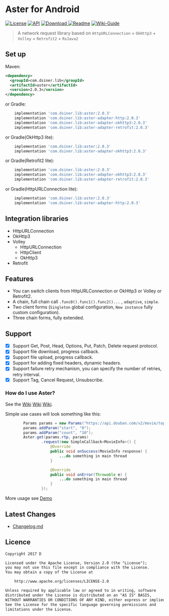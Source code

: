 # Aster for Android

[![License](https://img.shields.io/badge/license-Apache%202-green.svg)](https://www.apache.org/licenses/LICENSE-2.0)
[![API](https://img.shields.io/badge/API-9%2B-green.svg?style=flat)](https://android-arsenal.com/api?level=9)
[![Download](https://api.bintray.com/packages/dsiner/maven/aster/images/download.svg) ](https://bintray.com/dsiner/maven/aster/_latestVersion)
[![Readme](https://img.shields.io/badge/README-%E4%B8%AD%E6%96%87-brightgreen.svg)](https://github.com/Dsiner/Aster/blob/master/README-zh.md)
[![Wiki-Guide](https://img.shields.io/badge/Wiki-Guide-brightgreen.svg)](https://github.com/Dsiner/Aster/wiki)

> A network request library based on `HttpURLConnection` + `OkHttp3` + `Volley` + `Retrofit2` + `RxJava2`

## Set up
Maven:
```xml
<dependency>
  <groupId>com.dsiner.lib</groupId>
  <artifactId>aster</artifactId>
  <version>2.0.3</version>
</dependency>
```
or Gradle:
```groovy
    implementation 'com.dsiner.lib:aster:2.0.3'
    implementation 'com.dsiner.lib:aster-adapter-http:2.0.3'
    implementation 'com.dsiner.lib:aster-adapter-okhttp3:2.0.3'
    implementation 'com.dsiner.lib:aster-adapter-retrofit:2.0.3'
```
or Gradle(OkHttp3 lite):
```groovy
    implementation 'com.dsiner.lib:aster:2.0.3'
    implementation 'com.dsiner.lib:aster-adapter-okhttp3:2.0.3'
```
or Gradle(Retrofit2 lite):
```groovy
    implementation 'com.dsiner.lib:aster:2.0.3'
    implementation 'com.dsiner.lib:aster-adapter-okhttp3:2.0.3'
    implementation 'com.dsiner.lib:aster-adapter-retrofit:2.0.3'
```
or Gradle(HttpURLConnection lite):
```groovy
    implementation 'com.dsiner.lib:aster:2.0.3'
    implementation 'com.dsiner.lib:aster-adapter-http:2.0.3'
```

## Integration libraries
* HttpURLConnection
* OkHttp3
* Volley
    * HttpURLConnection
    * HttpClient
    * OkHttp3
* Retrofit

## Features
- You can switch clients from HttpURLConnection or OkHttp3 or Volley or Retrofit2.
- A chain, full chain call `.func0().func1().func2()...` , `adaptive`, `simple`.
- Two client forms (`Singleton` global configuration, `New instance` fully custom configuration).
- Three chain forms, fully extended.

## Support
- [x] Support Get, Post, Head, Options, Put, Patch, Delete request protocol.
- [x] Support file download, progress callback.
- [x] Support file upload, progress callback.
- [x] Support for adding fixed headers, dynamic headers.
- [x] Support failure retry mechanism, you can specify the number of retries, retry interval.
- [x] Support Tag, Cancel Request, Unsubscribe.

### How do I use Aster?

See the [Wiki](https://github.com/Dsiner/Aster/wiki) [Wiki](https://github.com/Dsiner/Aster/wiki) [Wiki](https://github.com/Dsiner/Aster/wiki).

Simple use cases will look something like this:
```java
        Params params = new Params("https://api.douban.com/v2/movie/top250");
        params.addParam("start", "0");
        params.addParam("count", "10");
        Aster.get(params.rtp, params)
                .request(new SimpleCallback<MovieInfo>() {
                    @Override
                    public void onSuccess(MovieInfo response) {
                        ...do something in main thread
                    }

                    @Override
                    public void onError(Throwable e) {
                        ...do something in main thread
                    }
                });
```

More usage see [Demo](app/src/main/java/com/d/aster/MainActivity.java)

## Latest Changes
- [Changelog.md](CHANGELOG.md)

## Licence

```txt
Copyright 2017 D

Licensed under the Apache License, Version 2.0 (the "License");
you may not use this file except in compliance with the License.
You may obtain a copy of the License at

    http://www.apache.org/licenses/LICENSE-2.0

Unless required by applicable law or agreed to in writing, software
distributed under the License is distributed on an "AS IS" BASIS,
WITHOUT WARRANTIES OR CONDITIONS OF ANY KIND, either express or implied.
See the License for the specific language governing permissions and
limitations under the License.
```
